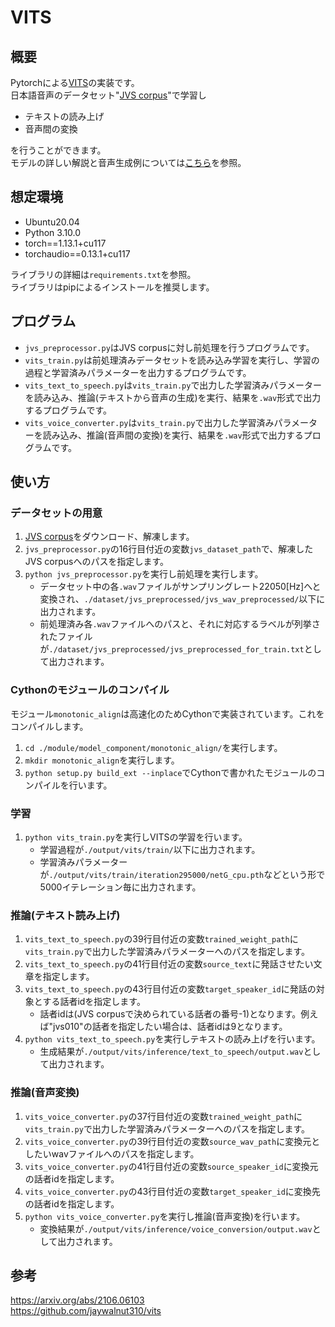 # VITS
## 概要
Pytorchによる<a href="https://arxiv.org/abs/2106.06103">VITS</a>の実装です。  
日本語音声のデータセット"<a href="https://sites.google.com/site/shinnosuketakamichi/research-topics/jvs_corpus">JVS corpus</a>"で学習し

- テキストの読み上げ  
- 音声間の変換  

を行うことができます。  
モデルの詳しい解説と音声生成例については<a href="https://qiita.com/zassou65535/items/00d7d5562711b89689a8">こちら</a>を参照。   

## 想定環境
* Ubuntu20.04  
* Python 3.10.0
* torch==1.13.1+cu117
* torchaudio==0.13.1+cu117  

ライブラリの詳細は`requirements.txt`を参照。  
ライブラリはpipによるインストールを推奨します。

## プログラム
- `jvs_preprocessor.py`はJVS corpusに対し前処理を行うプログラムです。  
- `vits_train.py`は前処理済みデータセットを読み込み学習を実行し、学習の過程と学習済みパラメーターを出力するプログラムです。  
- `vits_text_to_speech.py`は`vits_train.py`で出力した学習済みパラメーターを読み込み、推論(テキストから音声の生成)を実行、結果を`.wav`形式で出力するプログラムです。  
- `vits_voice_converter.py`は`vits_train.py`で出力した学習済みパラメーターを読み込み、推論(音声間の変換)を実行、結果を`.wav`形式で出力するプログラムです。  

## 使い方

### データセットの用意
1. <a href="https://sites.google.com/site/shinnosuketakamichi/research-topics/jvs_corpus">JVS corpus</a>をダウンロード、解凍します。  
2. `jvs_preprocessor.py`の16行目付近の変数`jvs_dataset_path`で、解凍したJVS corpusへのパスを指定します。  
3. `python jvs_preprocessor.py`を実行し前処理を実行します。  
    * データセット中の各`.wav`ファイルがサンプリングレート22050[Hz]へと変換され、`./dataset/jvs_preprocessed/jvs_wav_preprocessed/`以下に出力されます。  
    * 前処理済み各`.wav`ファイルへのパスと、それに対応するラベルが列挙されたファイルが`./dataset/jvs_preprocessed/jvs_preprocessed_for_train.txt`として出力されます。 

### Cythonのモジュールのコンパイル
モジュール`monotonic_align`は高速化のためCythonで実装されています。これをコンパイルします。  
1. `cd ./module/model_component/monotonic_align/`を実行します。  
2. `mkdir monotonic_align`を実行します。  
3. `python setup.py build_ext --inplace`でCythonで書かれたモジュールのコンパイルを行います。  

### 学習
1. `python vits_train.py`を実行しVITSの学習を行います。 
    * 学習過程が`./output/vits/train/`以下に出力されます。  
    * 学習済みパラメーターが`./output/vits/train/iteration295000/netG_cpu.pth`などという形で5000イテレーション毎に出力されます。  

### 推論(テキスト読み上げ)
1. `vits_text_to_speech.py`の39行目付近の変数`trained_weight_path`に`vits_train.py`で出力した学習済みパラメーターへのパスを指定します。  
2. `vits_text_to_speech.py`の41行目付近の変数`source_text`に発話させたい文章を指定します。  
4. `vits_text_to_speech.py`の43行目付近の変数`target_speaker_id`に発話の対象とする話者idを指定します。  
    * 話者idは(JVS corpusで決められている話者の番号-1)となります。例えば"jvs010"の話者を指定したい場合は、話者idは9となります。  
5. `python vits_text_to_speech.py`を実行しテキストの読み上げを行います。  
    * 生成結果が`./output/vits/inference/text_to_speech/output.wav`として出力されます。  

### 推論(音声変換)
1. `vits_voice_converter.py`の37行目付近の変数`trained_weight_path`に`vits_train.py`で出力した学習済みパラメーターへのパスを指定します。  
2. `vits_voice_converter.py`の39行目付近の変数`source_wav_path`に変換元としたいwavファイルへのパスを指定します。  
3. `vits_voice_converter.py`の41行目付近の変数`source_speaker_id`に変換元の話者idを指定します。  
4. `vits_voice_converter.py`の43行目付近の変数`target_speaker_id`に変換先の話者idを指定します。  
5. `python vits_voice_converter.py`を実行し推論(音声変換)を行います。  
    * 変換結果が`./output/vits/inference/voice_conversion/output.wav`として出力されます。  

## 参考
<a href="https://arxiv.org/abs/2106.06103">https://arxiv.org/abs/2106.06103</a>  
<a href="https://github.com/jaywalnut310/vits">https://github.com/jaywalnut310/vits</a>  
